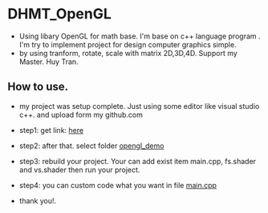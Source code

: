 # DHMT_OpenGL
- Using libary OpenGL for math base. I'm base on c++ language program . I'm try to implement project for design computer graphics simple. 
- by using tranform, rotate, scale with matrix 2D,3D,4D. Support my Master. Huy Tran.
## How to use. 

- my project was setup complete. Just using some editor like visual studio c++. and upload form my github.com 
- step1: get link: [here](https://github.com/duymanhdoan/DHMT_OpenGL.git)
- step2: after that. select folder [opengl_demo](https://github.com/duymanhdoan/DHMT_OpenGL/tree/master/Day3/opengl_demo) 
- step3: rebuild your project. Your can add exist item main.cpp, fs.shader and vs.shader then run your project. 
- step4: you can custom code what you want in file [main.cpp](https://github.com/duymanhdoan/DHMT_OpenGL/blob/master/Day3/opengl_demo/opengl_demo/main.cpp)

- thank you!. 
